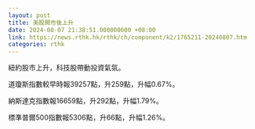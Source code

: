 ```yaml
---
layout: post
title: 美股開市後上升
date: 2024-08-07 21:38:51.000000000 +08:00
link: https://news.rthk.hk/rthk/ch/component/k2/1765211-20240807.htm
categories: rthk
---
```


紐約股市上升，科技股帶動投資氣氛。

道瓊斯指數較早時報39257點，升259點，升幅0.67%。

納斯達克指數報16659點，升292點，升幅1.79%。

標準普爾500指數報5306點，升66點，升幅1.26%。

